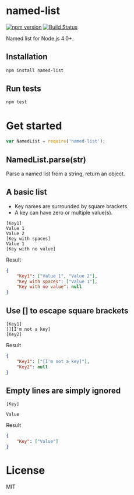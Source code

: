 # named-list

[![npm version](https://badge.fury.io/js/named-list.svg)](https://badge.fury.io/js/named-list)
[![Build Status](https://travis-ci.org/mgenware/named-list.svg?branch=master)](http://travis-ci.org/mgenware/named-list)

Named list for Node.js 4.0+.

## Installation
```sh
npm install named-list
```

## Run tests
```sh
npm test
```

# Get started
```js
var NamedList = require('named-list');
```
## NamedList.parse(str)
Parse a named list from a string, return an object.

## A basic list
* Key names are surrounded by square brackets.
* A key can have zero or multiple value(s).
```
[Key1]
Value 1
Value 2
[Key with spaces]
Value 1
[Key with no value]
```

Result
```json
{
    "Key1": ["Value 1", "Value 2"],
    "Key with spaces": ["Value 1"],
    "Key with no value": null
}
```

## Use [] to escape square brackets
```
[Key1]
[][I'm not a key]
[Key2]
```

Result
```json
{
    "Key1": ["[I'm not a key]"],
    "Key2": null
}
```

## Empty lines are simply ignored
```
[Key]

Value

```

Result
```json
{
    "Key": ["Value"]
}
```

# License
MIT
